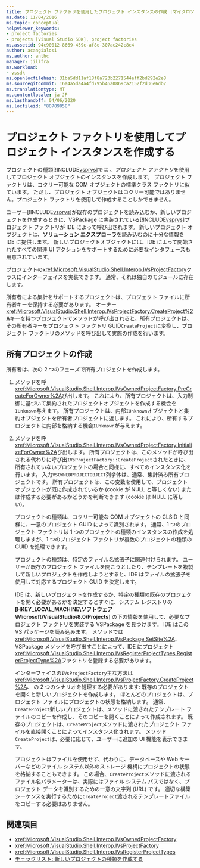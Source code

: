```yaml
---
title: プロジェクト ファクトリを使用したプロジェクト インスタンスの作成 |マイクロソフトドキュメント
ms.date: 11/04/2016
ms.topic: conceptual
helpviewer_keywords:
- project factories
- projects [Visual Studio SDK], project factories
ms.assetid: 94c90012-8669-459c-af8e-307ac242c8c4
author: acangialosi
ms.author: anthc
manager: jillfra
ms.workload:
- vssdk
ms.openlocfilehash: 31ba5dd11af18f8a723b2271544eff2bd292e2e8
ms.sourcegitcommit: 16a4a5da4a4fd795b46a0869ca2152f2d36e6db2
ms.translationtype: MT
ms.contentlocale: ja-JP
ms.lasthandoff: 04/06/2020
ms.locfileid: "80709058"
---
```

# <a name="create-project-instances-by-using-project-factories"></a>プロジェクト ファクトリを使用してプロジェクト インスタンスを作成する
プロジェクトの種類[!INCLUDE[vsprvs](../../code-quality/includes/vsprvs_md.md)]では *、プロジェクト ファクトリ*を使用してプロジェクト オブジェクトのインスタンスを作成します。 プロジェクト ファクトリは、コクリー可能な COM オブジェクトの標準クラス ファクトリに似ています。 ただし、プロジェクト オブジェクトはコクリー可能ではありません。プロジェクト ファクトリを使用して作成することしかできません。

 ユーザー[!INCLUDE[vsprvs](../../code-quality/includes/vsprvs_md.md)]が既存のプロジェクトを読み込むか、新しいプロジェクトを作成するときに、VSPackage に実装されている[!INCLUDE[vsprvs](../../code-quality/includes/vsprvs_md.md)]プロジェクト ファクトリが IDE によって呼び出されます。 新しいプロジェクト オブジェクトは、**ソリューション エクスプローラ**を読み込むのに十分な情報を IDE に提供します。 新しいプロジェクトオブジェクトには、IDE によって開始されたすべての関連 UI アクションをサポートするために必要なインタフェースも用意されています。

 プロジェクトの<xref:Microsoft.VisualStudio.Shell.Interop.IVsProjectFactory>クラスにインターフェイスを実装できます。 通常、それは独自のモジュールに存在します。

 所有者による集計をサポートするプロジェクトは、プロジェクト ファイルに所有者キーを保持する必要があります。 オーナー<xref:Microsoft.VisualStudio.Shell.Interop.IVsProjectFactory.CreateProject%2A>キーを持つプロジェクトでメソッドが呼び出されると、所有プロジェクトは、その所有者キーをプロジェクト ファクトリ GUID`CreateProject`に変換し、プロジェクト ファクトリのメソッドを呼び出して実際の作成を行います。

## <a name="create-an-owned-project"></a>所有プロジェクトの作成
 所有者は、次の 2 つのフェーズで所有プロジェクトを作成します。

1. メソッドを呼<xref:Microsoft.VisualStudio.Shell.Interop.IVsOwnedProjectFactory.PreCreateForOwner%2A>び出します。 これにより、所有プロジェクトは、入力制御に基づいて集約されたプロジェクトオブジェクトを作成する機会を`IUnknown`与えます。 所有プロジェクトは、内部`IUnknown`オブジェクトと集約オブジェクトを所有者プロジェクトに返します。 これにより、所有するプロジェクトに内部を格納する機会`IUnknown`が与えます。

2. メソッドを呼<xref:Microsoft.VisualStudio.Shell.Interop.IVsOwnedProjectFactory.InitializeForOwner%2A>び出します。 所有プロジェクトは、このメソッドが呼び出される代わりに呼び出`IVsProjectFactory::CreateProject`されたときに、所有されていないプロジェクトの場合と同様に、すべてのインスタンス化を行います。 入力`VSOWNEDPROJECTOBJECT`列挙体は、通常、集計済み所有プロジェクトです。 所有プロジェクトは、この変数を使用して、プロジェクト オブジェクトが既に作成されているか (cookie が NULL と等しくない) または作成する必要があるかどうかを判断できます (cookie は NULL に等しい)。

   プロジェクトの種類は、コクリー可能な COM オブジェクトの CLSID と同様に、一意のプロジェクト GUID によって識別されます。 通常、1 つのプロジェクト ファクトリは 1 つのプロジェクトの種類のインスタンスの作成を処理しますが、1 つのプロジェクト ファクトリが複数のプロジェクトの種類の GUID を処理できます。

   プロジェクトの種類は、特定のファイル名拡張子に関連付けられます。 ユーザーが既存のプロジェクト ファイルを開こうとしたり、テンプレートを複製して新しいプロジェクトを作成しようとすると、IDE はファイルの拡張子を使用して対応するプロジェクト GUID を決定します。

   IDE は、新しいプロジェクトを作成するか、特定の種類の既存のプロジェクトを開く必要があるかを決定するとすぐに、システム レジストリの **[HKEY_LOCAL_MACHINE\ソフトウェア\Microsoft\VisualStudio\8.0\Projects]** の下の情報を使用して、必要なプロジェクト ファクトリを実装する VSPackage を見つけます。 IDE はこの VS パッケージを読み込みます。 メソッドでは<xref:Microsoft.VisualStudio.Shell.Interop.IVsPackage.SetSite%2A>、VSPackage メソッドを呼び出すことによって、IDE にプロジェクト<xref:Microsoft.VisualStudio.Shell.Interop.IVsRegisterProjectTypes.RegisterProjectType%2A>ファクトリを登録する必要があります。

   インターフェイスの`IVsProjectFactory`主な方法は<xref:Microsoft.VisualStudio.Shell.Interop.IVsProjectFactory.CreateProject%2A>、 の 2 つのシナリオを処理する必要があります: 既存のプロジェクトを開くと新しいプロジェクトを作成します。 ほとんどのプロジェクトは、プロジェクト ファイルにプロジェクトの状態を格納します。 通常、`CreateProject`新しいプロジェクトは、メソッドに渡されたテンプレート ファイルのコピーを作成し、そのコピーを開くことによって作成されます。 既存のプロジェクトは、`CreateProject`メソッドに渡されたプロジェクト ファイルを直接開くことによってインスタンス化されます。 メソッド`CreateProject`は、必要に応じて、ユーザーに追加の UI 機能を表示できます。

   プロジェクトはファイルを使用せず、代わりに、データベースや Web サーバーなどのファイル システム以外のストレージ 機構にプロジェクトの状態を格納することもできます。 この場合、`CreateProject`メソッドに渡されるファイル名パラメーターは、実際にはファイル システム パスではなく、プロジェクト データを識別するための一意の文字列 (URL) です。 適切な構築シーケンスを実行するために`CreateProject`渡されるテンプレートファイルをコピーする必要はありません。

## <a name="see-also"></a>関連項目
- <xref:Microsoft.VisualStudio.Shell.Interop.IVsOwnedProjectFactory>
- <xref:Microsoft.VisualStudio.Shell.Interop.IVsProjectFactory>
- <xref:Microsoft.VisualStudio.Shell.Interop.IVsRegisterProjectTypes>
- [チェックリスト: 新しいプロジェクトの種類を作成する](../../extensibility/internals/checklist-creating-new-project-types.md)
